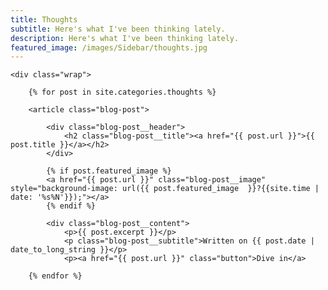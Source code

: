 ```yaml
---
title: Thoughts
subtitle: Here's what I've been thinking lately.
description: Here's what I've been thinking lately.
featured_image: /images/Sidebar/thoughts.jpg
---
```


<section class="blog single">

	<div class="wrap">

		{% for post in site.categories.thoughts %}

		<article class="blog-post">

			<div class="blog-post__header">
				<h2 class="blog-post__title"><a href="{{ post.url }}">{{ post.title }}</a></h2>
			</div>

			{% if post.featured_image %}
			<a href="{{ post.url }}" class="blog-post__image" style="background-image: url({{ post.featured_image  }}?{{site.time | date: '%s%N'}});"></a>
			{% endif %}

			<div class="blog-post__content">
				<p>{{ post.excerpt }}</p>
				<p class="blog-post__subtitle">Written on {{ post.date | date_to_long_string }}</p>
				<p><a href="{{ post.url }}" class="button">Dive in</a>

		{% endfor %}
